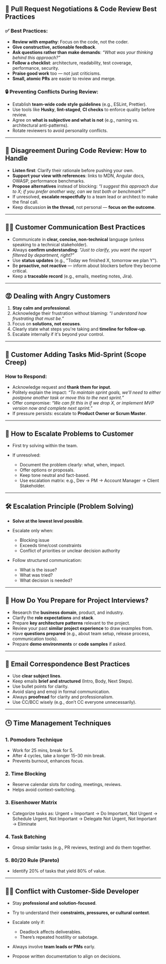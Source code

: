 
## 🔁 **Pull Request Negotiations & Code Review Best Practices**

### ✅ Best Practices:

* **Review with empathy**: Focus on the code, not the coder.
* **Give constructive, actionable feedback**.
* **Ask questions rather than make demands**:
  *“What was your thinking behind this approach?”*
* **Follow a checklist**: architecture, readability, test coverage, performance, security.
* **Praise good work** too — not just criticisms.
* **Small, atomic PRs** are easier to review and merge.

### 🔒 Preventing Conflicts During Review:

* Establish **team-wide code style guidelines** (e.g., ESLint, Prettier).
* Use tools like **Husky**, **lint-staged**, **CI checks** to enforce quality before review.
* Agree on **what is subjective and what is not** (e.g., naming vs. architectural anti-patterns).
* Rotate reviewers to avoid personality conflicts.

---

## 🤝 **Disagreement During Code Review: How to Handle**

* **Listen first**: Clarify their rationale before pushing your own.
* **Support your view with references**: links to MDN, Angular docs, OWASP, performance benchmarks.
* **Propose alternatives** instead of blocking:
  *“I suggest this approach due to X; if you prefer another way, can we test both or benchmark?”*
* If unresolved, **escalate respectfully** to a team lead or architect to make the final call.
* Keep discussion **in the thread**, not personal — **focus on the outcome**.

---

## 🧑‍💼 **Customer Communication Best Practices**

* Communicate in **clear, concise, non-technical** language (unless speaking to a technical stakeholder).
* Always **confirm understanding**:
  *“Just to clarify, you want the report filtered by department, right?”*
* Use **status updates** (e.g., "Today we finished X, tomorrow we plan Y").
* Be **proactive, not reactive** — inform about blockers before they become critical.
* Keep a **traceable record** (e.g., emails, meeting notes, Jira).

---

## 😡 **Dealing with Angry Customers**

1. **Stay calm and professional**.
2. Acknowledge their frustration without blaming:
   *“I understand how frustrating that must be.”*
3. Focus on **solutions, not excuses**.
4. Clearly state what steps you're taking and **timeline for follow-up**.
5. Escalate internally if it's beyond your control.

---

## 📅 **Customer Adding Tasks Mid-Sprint (Scope Creep)**

### How to Respond:

* Acknowledge request and **thank them for input**.
* Politely explain the impact:
  *“To maintain sprint goals, we’ll need to either postpone another task or move this to the next sprint.”*
* Offer compromise:
  *“We can fit this in if we drop X, or implement MVP version now and complete next sprint.”*
* If pressure persists: escalate to **Product Owner or Scrum Master**.

---

## 🔺 **How to Escalate Problems to Customer**

* First try solving within the team.
* If unresolved:

  * Document the problem clearly: what, when, impact.
  * Offer options or proposals.
  * Keep tone neutral and fact-based.
  * Use escalation matrix: e.g., Dev → PM → Account Manager → Client Stakeholder.

---

## 🛠️ **Escalation Principle (Problem Solving)**

* **Solve at the lowest level possible**.
* Escalate only when:

  * Blocking issue
  * Exceeds time/cost constraints
  * Conflict of priorities or unclear decision authority
* Follow structured communication:

  * What is the issue?
  * What was tried?
  * What decision is needed?

---

## 🎯 **How Do You Prepare for Project Interviews?**

* Research the **business domain**, product, and industry.
* Clarify the **role expectations** and **stack**.
* Prepare **key architecture patterns** relevant to the project.
* Review your past **similar project experience** to draw examples from.
* Have **questions prepared** (e.g., about team setup, release process, communication tools).
* Prepare **demo environments** or **code samples** if asked.

---

## 📧 **Email Correspondence Best Practices**

* Use **clear subject lines**.
* Keep emails **brief and structured** (Intro, Body, Next Steps).
* Use bullet points for clarity.
* Avoid slang and emoji in formal communication.
* Always **proofread** for clarity and professionalism.
* Use CC/BCC wisely (e.g., don’t CC everyone unnecessarily).

---

## 🕒 **Time Management Techniques**

### 1. **Pomodoro Technique**

* Work for 25 mins, break for 5.
* After 4 cycles, take a longer 15–30 min break.
* Prevents burnout, enhances focus.

### 2. **Time Blocking**

* Reserve calendar slots for coding, meetings, reviews.
* Helps avoid context-switching.

### 3. **Eisenhower Matrix**

* Categorize tasks as:
  Urgent + Important → Do
  Important, Not Urgent → Schedule
  Urgent, Not Important → Delegate
  Not Urgent, Not Important → Eliminate

### 4. **Task Batching**

* Group similar tasks (e.g., PR reviews, testing) and do them together.

### 5. **80/20 Rule (Pareto)**

* Identify 20% of tasks that yield 80% of value.

---

## 🤜🤛 **Conflict with Customer-Side Developer**

* Stay **professional and solution-focused**.
* Try to understand their **constraints, pressures, or cultural context**.
* Escalate only if:

  * Deadlock affects deliverables.
  * There’s repeated hostility or sabotage.
* Always involve **team leads or PMs** early.
* Propose written documentation to align on decisions.
